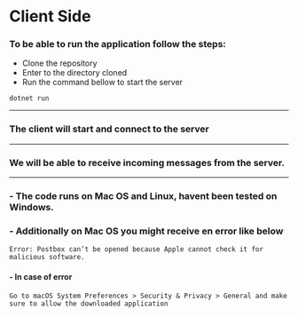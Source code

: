# Client Side

### To be able to run the application follow the steps:

- Clone the repository
- Enter to the directory cloned
- Run the command bellow to start the server

```console
dotnet run
```
---
### The client will start and connect to the server

---

### We will be able to receive incoming messages from the server.

---

### - The code runs on Mac OS and Linux, havent been tested on Windows.
### - Additionally on Mac OS you might receive en error like below

```console
Error: Postbox can’t be opened because Apple cannot check it for malicious software.
```

#### - In case of error

```console
Go to macOS System Preferences > Security & Privacy > General and make sure to allow the downloaded application
```